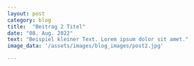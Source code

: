```yaml
---
layout: post
category: blog
title:  "Beitrag 2 Titel"
date: "08. Aug. 2022"
text: "Beispiel kleiner Text. Lorem ipsum dolor sit amet."
image_data: '/assets/images/blog_images/post2.jpg'

---
```

